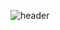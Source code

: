 ![header](https://capsule-render.vercel.app/api?type=waving&color=timeGradient&height=300&section=header&text=yakcom&fontSize=90&fontAlignY=40&animation=fadeIn)
